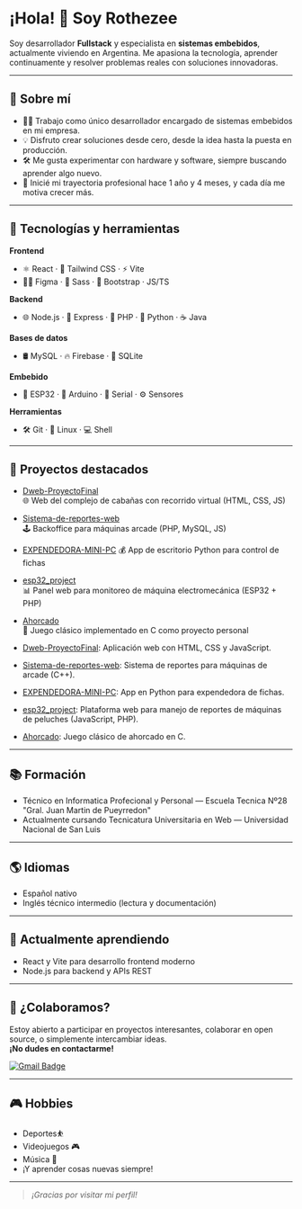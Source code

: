 # ¡Hola! 👋 Soy Rothezee

Soy desarrollador **Fullstack** y especialista en **sistemas embebidos**, actualmente viviendo en Argentina. Me apasiona la tecnología, aprender continuamente y resolver problemas reales con soluciones innovadoras.

---

## 🚀 Sobre mí

- 👨‍💻 Trabajo como único desarrollador encargado de sistemas embebidos en mi empresa.
- 💡 Disfruto crear soluciones desde cero, desde la idea hasta la puesta en producción.
- 🛠️ Me gusta experimentar con hardware y software, siempre buscando aprender algo nuevo.
- 📆 Inicié mi trayectoria profesional hace 1 año y 4 meses, y cada día me motiva crecer más.

---

## 🧰 Tecnologías y herramientas

**Frontend**
- ⚛️ React · 🎨 Tailwind CSS · ⚡ Vite
- 🧑‍🎨 Figma · 💅 Sass · 🧱 Bootstrap · JS/TS

**Backend**
- 🌐 Node.js · 🚂 Express · 🐘 PHP · 🐍 Python · ☕ Java

**Bases de datos**
- 🛢️ MySQL · 🔥 Firebase · 💾 SQLite

**Embebido**
- 🤖 ESP32 · 🧠 Arduino · 📡 Serial · ⚙️ Sensores

**Herramientas**
- 🛠️ Git · 🐧 Linux · 💻 Shell


---

## 💼 Proyectos destacados

- [Dweb-ProyectoFinal](https://github.com/Rothezee/Dweb-ProyectoFinal)  
  🌐 Web del complejo de cabañas con recorrido virtual (HTML, CSS, JS)

- [Sistema-de-reportes-web](https://github.com/Rothezee/Sistema-de-reportes-web)  
  🕹️ Backoffice para máquinas arcade (PHP, MySQL, JS)

- [EXPENDEDORA-MINI-PC](https://github.com/Rothezee/EXPENDEDORA-MINI-PC) 
  💰 App de escritorio Python para control de fichas

- [esp32_project]((https://github.com/Rothezee/esp32_project))  
  📊 Panel web para monitoreo de máquina electromecánica (ESP32 + PHP)

- [Ahorcado]((https://github.com/Rothezee/Ahorcado))  
  🧠 Juego clásico implementado en C como proyecto personal


- [Dweb-ProyectoFinal](https://github.com/Rothezee/Dweb-ProyectoFinal): Aplicación web con HTML, CSS y JavaScript.
- [Sistema-de-reportes-web](https://github.com/Rothezee/Sistema-de-reportes-web): Sistema de reportes para máquinas de arcade (C++).
- [EXPENDEDORA-MINI-PC](https://github.com/Rothezee/EXPENDEDORA-MINI-PC): App en Python para expendedora de fichas.
- [esp32_project](https://github.com/Rothezee/esp32_project): Plataforma web para manejo de reportes de máquinas de peluches (JavaScript, PHP).
- [Ahorcado](https://github.com/Rothezee/Ahorcado): Juego clásico de ahorcado en C.

---

## 📚 Formación

- Técnico en Informatica Profecional y Personal — Escuela Tecnica Nº28 "Gral. Juan Martin de Pueyrredon"
- Actualmente cursando Tecnicatura Universitaria en Web — Universidad Nacional de San Luis

---

## 🌎 Idiomas

- Español nativo
- Inglés técnico intermedio (lectura y documentación)

---

## 🌱 Actualmente aprendiendo

- React y Vite para desarrollo frontend moderno
- Node.js para backend y APIs REST

---

## 🤝 ¿Colaboramos?

Estoy abierto a participar en proyectos interesantes, colaborar en open source, o simplemente intercambiar ideas.  
**¡No dudes en contactarme!**

[![Gmail Badge](https://img.shields.io/badge/-rothalan83@gmail.com-c14438?style=flat-square&logo=Gmail&logoColor=white&link=mailto:tuemail@gmail.com)](mailto:rothalan83@gmail.com)

---

## 🎮 Hobbies

- Deportes⛹️
- Videojuegos 🎮
- Música 🎵
- ¡Y aprender cosas nuevas siempre!

---

> *¡Gracias por visitar mi perfil!*
